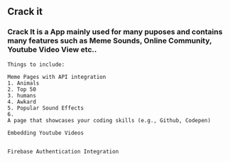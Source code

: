 ## Crack it 

### Crack It is a App mainly used for many puposes and contains many features such as Meme Sounds, Online Community, Youtube Video View etc.. 


```
Things to include: 

Meme Pages with API integration 
1. Animals 
2. Top 50 
3. humans 
4. Awkard
5. Popular Sound Effects 
6. 
A page that showcases your coding skills (e.g., Github, Codepen)

Embedding Youtube Videos 


Firebase Authentication Integration 

```
